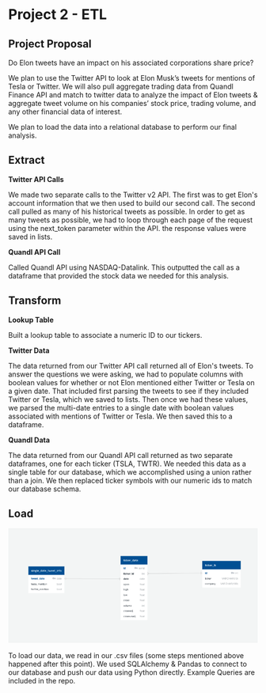 # Project 2 - ETL

## Project Proposal

Do Elon tweets have an impact on his associated corporations share price? 

We plan to use the Twitter API to look at Elon Musk’s tweets for mentions of Tesla or Twitter. We will also pull aggregate trading data from Quandl Finance API and match to twitter data to analyze the impact of Elon tweets & aggregate tweet volume on his companies’ stock price, trading volume, and any other financial data of interest.

We plan to load the data into a relational database to perform our final analysis.

## Extract

**Twitter API Calls**

We made two separate calls to the Twitter v2 API. The first was to get Elon's account information that we then used to build our second call. The second call pulled as many of his historical tweets as possible. In order to get as many tweets as possible, we had to loop through each page of the request using the next_token parameter within the API. the response values were saved in lists.

**Quandl API Call**

Called Quandl API using NASDAQ-Datalink. This outputted the call as a dataframe that provided the stock data we needed for this analysis.

## Transform

**Lookup Table**

Built a lookup table to associate a numeric ID to our tickers.

**Twitter Data**

The data returned from our Twitter API call returned all of Elon's tweets. To answer the questions we were asking, we had to populate columns with boolean values for whether or not Elon mentioned either Twitter or Tesla on a given date. That included first parsing the tweets to see if they included Twitter or Tesla, which we saved to lists. Then once we had these values, we parsed the multi-date entries to a single date with boolean values associated with mentions of Twitter or Tesla. We then saved this to a dataframe.

**Quandl Data**

The data returned from our Quandl API call returned as two separate dataframes, one for each ticker (TSLA, TWTR). We needed this data as a single table for our database, which we accomplished using a union rather than a join. We then replaced ticker symbols with our numeric ids to match our database schema.

## Load

![Entity Relationship Diagram](https://raw.githubusercontent.com/T1me2/Project2-/main/database/ERD.png)

To load our data, we read in our .csv files (some steps mentioned above happened after this point). We used SQLAlchemy & Pandas to connect to our database and push our data using Python directly. Example Queries are included in the repo.

